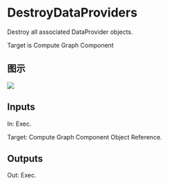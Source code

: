 # DestroyDataProviders

Destroy all associated DataProvider objects.

Target is Compute Graph Component

## 图示

![]($-20221218-18295253.png)

## Inputs

In: Exec.

Target: Compute Graph Component Object Reference.  

## Outputs

Out: Exec.

